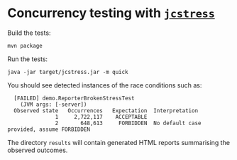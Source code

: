 # Concurrency testing with [`jcstress`](https://wiki.openjdk.java.net/display/CodeTools/jcstress)

Build the tests:

```
mvn package
```

Run the tests:

```
java -jar target/jcstress.jar -m quick
```

You should see detected instances of the race conditions such as:

```
  [FAILED] demo.ReporterBrokenStressTest
    (JVM args: [-server])
  Observed state   Occurrences   Expectation  Interpretation
               1     2,722,117    ACCEPTABLE
               2       648,613     FORBIDDEN  No default case provided, assume FORBIDDEN
```

The directory `results` will contain generated HTML reports summarising the observed outcomes.
